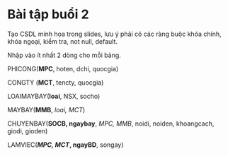 # Bài tập buổi 2
Tạo CSDL minh họa trong slides, lưu ý phải có các ràng buộc khóa chính, khóa ngoại, kiểm tra, not null, default.


Nhập vào ít nhất 2 dòng cho mỗi bảng.


​​PHICONG(**MPC**, hoten, dchi, quocgia)

CONGTY (**MCT**, tencty, quocgia)

LOAIMAYBAY(**loai**, NSX, socho)

MAYBAY(**MMB**, *loai, MCT*)

CHUYENBAY(**SOCB, ngaybay**, *MPC, MMB*, noidi, noiden, khoangcach, giodi, gioden)

LAMVIEC(***MPC, MCT*, ngayBD**, songay)
